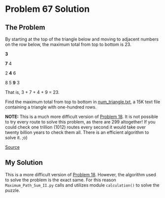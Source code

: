 # Problem 67 Solution

## The Problem

By starting at the top of the triangle below and moving to adjacent numbers on the row below, the maximum total from top to bottom is 23.

**3**

**7** 4

2 **4** 6

8 5 **9** 3

That is, 3 + 7 + 4 + 9 = 23.

Find the maximum total from top to bottom in [num_triangle.txt](num_triangle.txt), a 15K text file containing a triangle with one-hundred rows.

**NOTE:** This is a much more difficult version of [Problem 18](../Problem_18). It is not possible to try every route to solve this problem, as there are 299 altogether! If you could check one trillion (1012) routes every second it would take over twenty billion years to check them all. There is an efficient algorithm to solve it. ;o)

[Source](https://projecteuler.net/problem=67)
## My Solution
This is a more difficult version of [Problem 18](../Problem_18). However, the algorithm used to solve the problem is the exact same. For this reason `Maximum_Path_Sum_II.py` calls and utilizes module ```calculation()``` to solve the puzzle.


